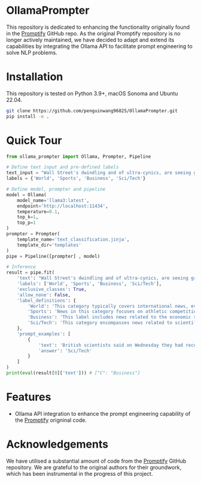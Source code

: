 # OllamaPrompter

This repository is dedicated to enhancing the functionality originally found in the [Promptify](https://github.com/promptslab/Promptify) GitHub repo. As the original Promptify repository is no longer actively maintained, we have decided to adapt and extend its capabilities by integrating the Ollama API to facilitate prompt engineering to solve NLP problems.

# Installation

This repository is tested on Python 3.9+, macOS Sonoma and Ubuntu 22.04.

```bash
git clone https://github.com/penguinwang96825/OllamaPrompter.git
pip install -e .
```

# Quick Tour

```python
from ollama_prompter import Ollama, Prompter, Pipeline

# Define text input and pre-defined labels
text_input = "Wall Street's dwindling and of ultra-cynics, are seeing green again."
labels = {'World', 'Sports', 'Business', 'Sci/Tech'}

# Define model, prompter and pipeline
model = Ollama(
    model_name='llama3:latest', 
    endpoint='http://localhost:11434', 
    temperature=0.1, 
    top_k=1, 
    top_p=1
)
prompter = Prompter(
    template_name='text_classification.jinja', 
    template_dir='templates'
)
pipe = Pipeline([prompter] , model)

# Inference
result = pipe.fit(
    'text': "Wall Street's dwindling and of ultra-cynics, are seeing green again.", 
    'labels': ['World', 'Sports', 'Business', 'Sci/Tech'], 
    'exclusive_classes': True, 
    'allow_none': False, 
    'label_definitions': {
        'World': 'This category typically covers international news, events, and issues.', 
        'Sports': 'News in this category focuses on athletic competitions, events, and achievements.', 
        'Business': 'This label includes news related to the economic sector and commerce.', 
        'Sci/Tech': 'This category encompasses news related to scientific discoveries and technological advancements.', 
    }, 
    'prompt_examples': [
        {
            'text': 'British scientists said on Wednesday they had received permission to clone human embryos for medical research', 
            'answer': 'Sci/Tech'
        }
    ]
)
print(eval(result[0]['text'])) # ["C": "Business"]
```

# Features

 -  Ollama API integration to enhance the prompt engineering capability of the [Promptify](https://github.com/promptslab/Promptify) origninal code.

# Acknowledgements

We have utilised a substantial amount of code from the [Promptify](https://github.com/promptslab/Promptify) GitHub repository. We are grateful to the original authors for their groundwork, which has been instrumental in the progress of this project.